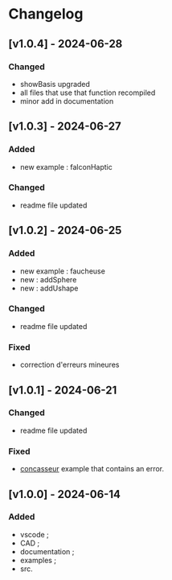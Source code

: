 # Changelog

## [v1.0.4] - 2024-06-28
### Changed
- showBasis upgraded
- all files that use that function recompiled
- minor add in documentation


## [v1.0.3] - 2024-06-27
### Added
- new example : falconHaptic
### Changed
- readme file updated


## [v1.0.2] - 2024-06-25
### Added
- new example : faucheuse
- new : addSphere
- new : addUshape
### Changed
- readme file updated
### Fixed
- correction d'erreurs mineures


## [v1.0.1] - 2024-06-21
### Changed
- readme file updated
### Fixed
- [concasseur](./examples/concasseur/) example that contains an error.


## [v1.0.0] - 2024-06-14
### Added
- vscode ;
- CAD ;
- documentation ;
- examples ;
- src.